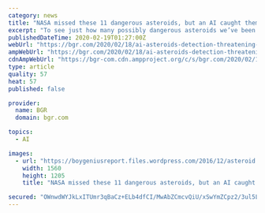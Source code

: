 ```yaml
---
category: news
title: "NASA missed these 11 dangerous asteroids, but an AI caught them"
excerpt: "To see just how many possibly dangerous asteroids we’ve been missing, researchers from the Netherlands built an AI network to analyze the data and see what it could find. AMAZON'S TOP DEALS: These Amazon deals are up to 50% off, today only! As the researchers explain in a new paper published in Astronomy & Astrophysics, the computer brain was ..."
publishedDateTime: 2020-02-19T01:27:00Z
webUrl: "https://bgr.com/2020/02/18/ai-asteroids-detection-threatening-earth/"
ampWebUrl: "https://bgr.com/2020/02/18/ai-asteroids-detection-threatening-earth/amp/"
cdnAmpWebUrl: "https://bgr-com.cdn.ampproject.org/c/s/bgr.com/2020/02/18/ai-asteroids-detection-threatening-earth/amp/"
type: article
quality: 57
heat: 57
published: false

provider:
  name: BGR
  domain: bgr.com

topics:
  - AI

images:
  - url: "https://boygeniusreport.files.wordpress.com/2016/12/asteroid.png"
    width: 1560
    height: 1205
    title: "NASA missed these 11 dangerous asteroids, but an AI caught them"

secured: "OWnwdWYJkLxITUmr3qBaCz+ELb4dfCI/MwAbZCmcvQiU/xSwYmZCpz2/3ul5Lr/hHTDZrVznxysnR7mZwKnqkNtLMD7ki34OTeVPRmH7/P0/hYvhRIVvbbsG0AqrkF01oKZiVAp20poLfBd3HW1eHhh+coiCNlh28oE9lKruf51ilA5A905d29RYC5dUzhJBQZZ7mUUxQR/nWopbWukue4ks1PBdHNgMx2qr3eZZZ/pFfYaVLZ72EZLc79Y56Xkq+6HmU0DWX1vVJFA/bvf2crl0fPfx7EpFi2i/91geZXeU5jdcc8GeRB4Z7EB+AkxG;lQ+cmkL11WoKJlTrKr9bUA=="
---
```


